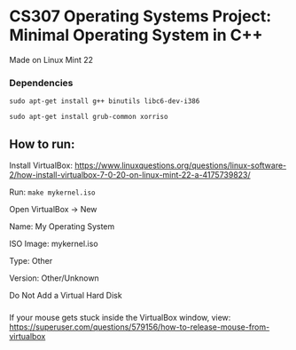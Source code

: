 # CS307 Operating Systems Project: Minimal Operating System in C++

Made on Linux Mint 22

### Dependencies
`sudo apt-get install g++ binutils libc6-dev-i386`

`sudo apt-get install grub-common xorriso`

## How to run:

Install VirtualBox: https://www.linuxquestions.org/questions/linux-software-2/how-install-virtualbox-7-0-20-on-linux-mint-22-a-4175739823/

Run: `make mykernel.iso`

Open VirtualBox -> New 

Name: My Operating System

ISO Image: mykernel.iso

Type: Other

Version: Other/Unknown

Do Not Add a Virtual Hard Disk

###

If your mouse gets stuck inside the VirtualBox window, view: https://superuser.com/questions/579156/how-to-release-mouse-from-virtualbox


